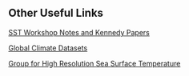 ## Other Useful Links

[SST Workshop Notes and Kennedy Papers](https://drive.google.com/open?id=0B7Ccueiur0BNZ1JZMVVTVzlyWDQ)

[Global Climate Datasets](http://www.metoffice.gov.uk/hadobs/)

[Group for High Resolution Sea Surface Temperature](https://www.ghrsst.org/)
